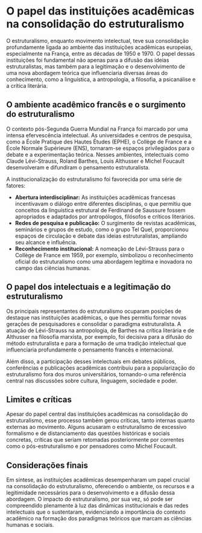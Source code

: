 
# O papel das instituições acadêmicas na consolidação do estruturalismo

O estruturalismo, enquanto movimento intelectual, teve sua consolidação profundamente ligada ao ambiente das instituições acadêmicas europeias, especialmente na França, entre as décadas de 1950 e 1970. O papel dessas instituições foi fundamental não apenas para a difusão das ideias estruturalistas, mas também para a legitimação e o desenvolvimento de uma nova abordagem teórica que influenciaria diversas áreas do conhecimento, como a linguística, a antropologia, a filosofia, a psicanálise e a crítica literária.

## O ambiente acadêmico francês e o surgimento do estruturalismo

O contexto pós-Segunda Guerra Mundial na França foi marcado por uma intensa efervescência intelectual. As universidades e centros de pesquisa, como a École Pratique des Hautes Études (EPHE), o Collège de France e a École Normale Supérieure (ENS), tornaram-se espaços privilegiados para o debate e a experimentação teórica. Nesses ambientes, intelectuais como Claude Lévi-Strauss, Roland Barthes, Louis Althusser e Michel Foucault desenvolveram e difundiram o pensamento estruturalista.

A institucionalização do estruturalismo foi favorecida por uma série de fatores:

- **Abertura interdisciplinar:** As instituições acadêmicas francesas incentivavam o diálogo entre diferentes disciplinas, o que permitiu que conceitos da linguística estrutural de Ferdinand de Saussure fossem apropriados e adaptados por antropólogos, filósofos e críticos literários.
- **Redes de pesquisa e publicação:** O surgimento de revistas acadêmicas, seminários e grupos de estudo, como o grupo Tel Quel, proporcionou espaços de circulação e debate das ideias estruturalistas, ampliando seu alcance e influência.
- **Reconhecimento institucional:** A nomeação de Lévi-Strauss para o Collège de France em 1959, por exemplo, simbolizou o reconhecimento oficial do estruturalismo como uma abordagem legítima e inovadora no campo das ciências humanas.

## O papel dos intelectuais e a legitimação do estruturalismo

Os principais representantes do estruturalismo ocuparam posições de destaque nas instituições acadêmicas, o que lhes permitiu formar novas gerações de pesquisadores e consolidar o paradigma estruturalista. A atuação de Lévi-Strauss na antropologia, de Barthes na crítica literária e de Althusser na filosofia marxista, por exemplo, foi decisiva para a difusão do método estruturalista e para a formação de uma tradição intelectual que influenciaria profundamente o pensamento francês e internacional.

Além disso, a participação desses intelectuais em debates públicos, conferências e publicações acadêmicas contribuiu para a popularização do estruturalismo fora dos muros universitários, tornando-o uma referência central nas discussões sobre cultura, linguagem, sociedade e poder.

## Limites e críticas

Apesar do papel central das instituições acadêmicas na consolidação do estruturalismo, esse processo também gerou críticas, tanto internas quanto externas ao movimento. Alguns acusaram o estruturalismo de excessivo formalismo e de distanciamento das questões históricas e sociais concretas, críticas que seriam retomadas posteriormente por correntes como o pós-estruturalismo e por pensadores como Michel Foucault.

## Considerações finais

Em síntese, as instituições acadêmicas desempenharam um papel crucial na consolidação do estruturalismo, oferecendo o ambiente, os recursos e a legitimidade necessários para o desenvolvimento e a difusão dessa abordagem. O impacto do estruturalismo, por sua vez, só pode ser compreendido plenamente à luz das dinâmicas institucionais e das redes intelectuais que o sustentaram, evidenciando a importância do contexto acadêmico na formação dos paradigmas teóricos que marcam as ciências humanas e sociais.
```